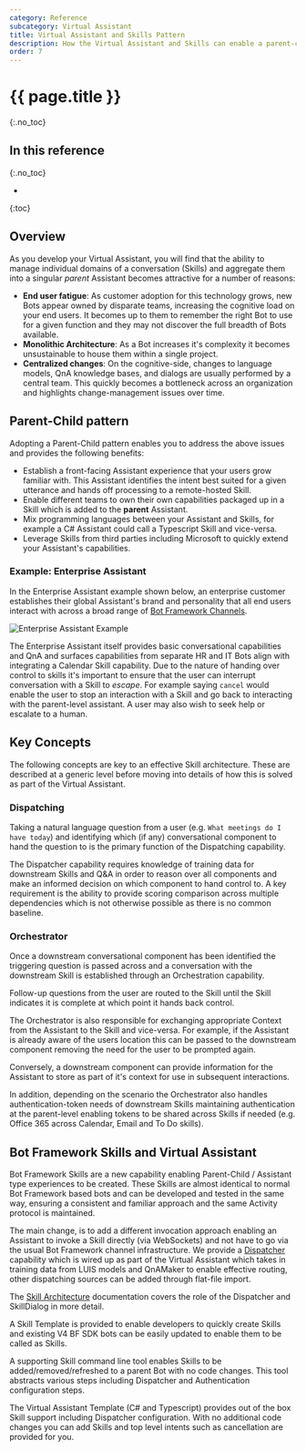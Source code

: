 ```yaml
---
category: Reference
subcategory: Virtual Assistant
title: Virtual Assistant and Skills Pattern
description: How the Virtual Assistant and Skills can enable a parent-child pattern throughout your organization.
order: 7
---
```


# {{ page.title }}
{:.no_toc}

## In this reference
{:.no_toc}

* 
{:toc}
## Overview

As you develop your Virtual Assistant, you will find that the ability to manage individual domains of a conversation (Skills) and aggregate them into a singular *parent* Assistant becomes attractive for a number of reasons:

* **End user fatigue**: As customer adoption for this technology grows, new Bots appear owned by disparate teams, increasing the cognitive load on your end users. It becomes up to them to remember the right Bot to use for a given function and they may not discover the full breadth of Bots available.
* **Monolithic Architecture**: As a Bot increases it's complexity it becomes unsustainable to house them within a single project.
* **Centralized changes**: On the cognitive-side, changes to language models, QnA knowledge bases, and dialogs are usually performed by a central team. This quickly becomes a bottleneck across an organization and highlights change-management issues over time.

## Parent-Child pattern

Adopting a Parent-Child pattern enables you to address the above issues and provides the following benefits:


* Establish a front-facing Assistant experience that your users grow familiar with. This Assistant identifies the intent best suited for a given utterance and hands off processing to a remote-hosted Skill.
* Enable different teams to own their own capabilities packaged up in a Skill which is added to the **parent** Assistant.
* Mix programming languages between your Assistant and Skills, for example a C# Assistant could call a Typescript Skill and vice-versa.
* Leverage Skills from third parties including Microsoft to quickly extend your Assistant's capabilities.

### Example: Enterprise Assistant

In the Enterprise Assistant example shown below, an enterprise customer establishes their global Assistant's brand and personality that  all end users interact with across a broad range of [Bot Framework Channels](https://docs.microsoft.com/en-us/azure/bot-service/bot-service-manage-channels?view=azure-bot-service-4.0).

![Enterprise Assistant Example]({{site.baseurl}}/assets/images/parentchildpattern-enterpriseassistant.png)

The Enterprise Assistant itself provides basic conversational capabilities and QnA and surfaces capabilities from separate HR and IT Bots align with integrating a Calendar Skill capability. Due to the nature of handing over control to skills it's important to ensure that the user can interrupt conversation with a Skill to *escape*. For example saying `cancel` would enable the user to stop an interaction with a Skill and go back to interacting with the parent-level assistant. A user may also wish to seek help or escalate to a human.

## Key Concepts

The following concepts are key to an effective Skill architecture. These are described at a generic level before moving into details of how this is solved as part of the Virtual Assistant.

### Dispatching

Taking a natural language question from a user (e.g. `What meetings do I have today`) and identifying which (if any) conversational component to hand the question to is the primary function of the Dispatching capability.

The Dispatcher capability requires knowledge of training data for downstream Skills and Q&A in order to reason over all components and make an informed decision on which component to hand control to. A key requirement is the ability to provide scoring comparison across multiple dependencies which is not otherwise possible as there is no common baseline.

### Orchestrator

Once a downstream conversational component has been identified the triggering question is passed across and a conversation with the downstream Skill is established through an Orchestration capability.

Follow-up questions from the user are routed to the Skill until the Skill indicates it is complete at which point it hands back control.

The Orchestrator is also responsible for exchanging appropriate Context from the Assistant to the Skill and vice-versa. For example, if the Assistant is already aware of the users location this can be passed to the downstream component removing the need for the user to be prompted again.

Conversely, a downstream component can provide information for the Assistant to store as part of it's context for use in subsequent interactions.

In addition, depending on the scenario the Orchestrator also handles authentication-token needs of downstream Skills maintaining authentication at the parent-level enabling tokens to be shared across Skills if needed (e.g. Office 365 across Calendar, Email and To Do skills).

## Bot Framework Skills and Virtual Assistant

Bot Framework Skills are a new capability enabling Parent-Child / Assistant type experiences to be created. These Skills are almost identical to normal Bot Framework based bots and can be developed and tested in the same way, ensuring a consistent and familiar approach and the same Activity protocol is maintained.

The main change, is to add a different invocation approach enabling an Assistant to invoke a Skill directly (via WebSockets) and not have to go via the usual Bot Framework channel infrastructure. We provide a [Dispatcher](https://docs.microsoft.com/en-us/azure/bot-service/bot-builder-tutorial-dispatch?view=azure-bot-service-4.0&tabs=cs) capability which is wired up as part of the Virtual Assistant which takes in training data from LUIS models and QnAMaker to enable effective routing, other dispatching sources can be added through flat-file import.

The [Skill Architecture]({{site.baseurl}}/reference/skills/architecture) documentation covers the role of the Dispatcher and SkillDialog in more detail.

A Skill Template is provided to enable developers to quickly create Skills and existing V4 BF SDK bots can be easily updated to enable them to be called as Skills.

A supporting Skill command line tool enables Skills to be added/removed/refreshed to a parent Bot with no code changes. This tool abstracts various steps including Dispatcher and Authentication configuration steps.

The Virtual Assistant Template (C# and Typescript) provides out of the box Skill support including Dispatcher configuration. With no additional code changes you can add Skills and top level intents such as cancellation are provided for you.

